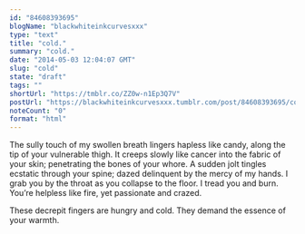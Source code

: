 ```yaml
---
id: "84608393695"
blogName: "blackwhiteinkcurvesxxx"
type: "text"
title: "cold."
summary: "cold."
date: "2014-05-03 12:04:07 GMT"
slug: "cold"
state: "draft"
tags: ""
shortUrl: "https://tmblr.co/ZZ0w-n1Ep3Q7V"
postUrl: "https://blackwhiteinkcurvesxxx.tumblr.com/post/84608393695/cold"
noteCount: "0"
format: "html"
---
```


The sully touch of my swollen breath lingers hapless like candy, along the tip of your vulnerable thigh. It creeps slowly like cancer into the fabric of your skin; penetrating the bones of your whore. A sudden jolt tingles ecstatic through your spine; dazed delinquent by the mercy of my hands. I grab you by the throat as you collapse to the floor. I tread you and burn. You’re helpless like fire, yet passionate and crazed.

These decrepit fingers are hungry and cold. They demand the essence of your warmth.
